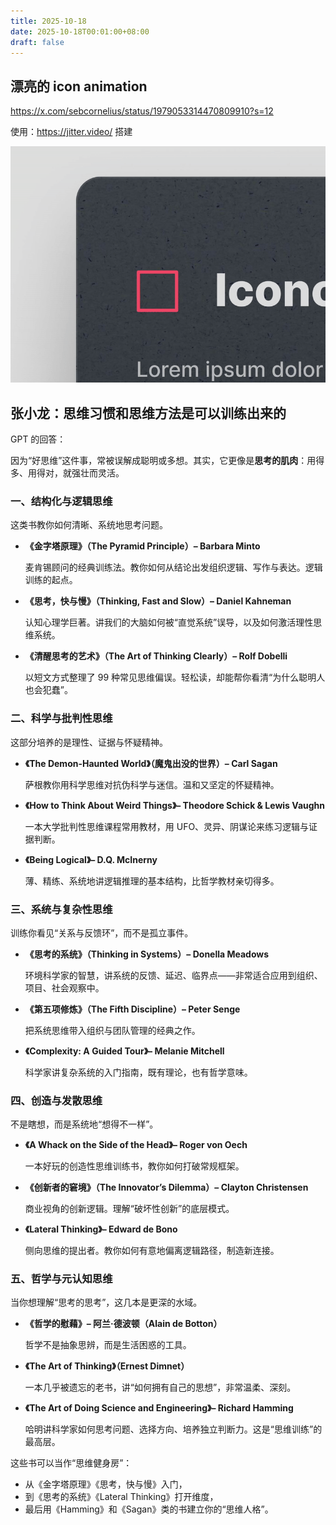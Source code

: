```yaml
---
title: 2025-10-18
date: 2025-10-18T00:01:00+08:00
draft: false
---
```


## 漂亮的 icon animation

https://x.com/sebcornelius/status/1979053314470809910?s=12

使用：https://jitter.video/ 搭建

![8lineanimatedicons-nowindarkmode.-ezgif.com-video-to-gif-converter](https://raw.githubusercontent.com/huyixi/Pics/main/uPic/8lineanimatedicons-nowindarkmode.-ezgif.com-video-to-gif-converter_20251018.gif)

## 张小龙：思维习惯和思维方法是可以训练出来的

GPT 的回答：

因为“好思维”这件事，常被误解成聪明或多想。其实，它更像是**思考的肌肉**：用得多、用得对，就强壮而灵活。

### 一、结构化与逻辑思维

这类书教你如何清晰、系统地思考问题。

- **《金字塔原理》（The Pyramid Principle）– Barbara Minto**

  麦肯锡顾问的经典训练法。教你如何从结论出发组织逻辑、写作与表达。逻辑训练的起点。

- **《思考，快与慢》（Thinking, Fast and Slow）– Daniel Kahneman**

  认知心理学巨著。讲我们的大脑如何被“直觉系统”误导，以及如何激活理性思维系统。

- **《清醒思考的艺术》（The Art of Thinking Clearly）– Rolf Dobelli**

  以短文方式整理了 99 种常见思维偏误。轻松读，却能帮你看清“为什么聪明人也会犯蠢”。

### 二、科学与批判性思维

这部分培养的是理性、证据与怀疑精神。

- **《The Demon-Haunted World》（魔鬼出没的世界）– Carl Sagan**

  萨根教你用科学思维对抗伪科学与迷信。温和又坚定的怀疑精神。

- **《How to Think About Weird Things》– Theodore Schick & Lewis Vaughn**

  一本大学批判性思维课程常用教材，用 UFO、灵异、阴谋论来练习逻辑与证据判断。

- **《Being Logical》– D.Q. McInerny**

  薄、精练、系统地讲逻辑推理的基本结构，比哲学教材亲切得多。

### 三、系统与复杂性思维

训练你看见“关系与反馈环”，而不是孤立事件。

- **《思考的系统》（Thinking in Systems）– Donella Meadows**

  环境科学家的智慧，讲系统的反馈、延迟、临界点——非常适合应用到组织、项目、社会观察中。

- **《第五项修炼》（The Fifth Discipline）– Peter Senge**

  把系统思维带入组织与团队管理的经典之作。

- **《Complexity: A Guided Tour》– Melanie Mitchell**

  科学家讲复杂系统的入门指南，既有理论，也有哲学意味。

### 四、创造与发散思维

不是瞎想，而是系统地“想得不一样”。

- **《A Whack on the Side of the Head》– Roger von Oech**

  一本好玩的创造性思维训练书，教你如何打破常规框架。

- **《创新者的窘境》（The Innovator’s Dilemma）– Clayton Christensen**

  商业视角的创新逻辑。理解“破坏性创新”的底层模式。

- **《Lateral Thinking》– Edward de Bono**

  侧向思维的提出者。教你如何有意地偏离逻辑路径，制造新连接。

### 五、哲学与元认知思维

当你想理解“思考的思考”，这几本是更深的水域。

- **《哲学的慰藉》– 阿兰·德波顿（Alain de Botton）**

  哲学不是抽象思辨，而是生活困惑的工具。

- **《The Art of Thinking》（Ernest Dimnet）**

  一本几乎被遗忘的老书，讲“如何拥有自己的思想”，非常温柔、深刻。

- **《The Art of Doing Science and Engineering》– Richard Hamming**

  哈明讲科学家如何思考问题、选择方向、培养独立判断力。这是“思维训练”的最高层。

这些书可以当作“思维健身房”：

- 从《金字塔原理》《思考，快与慢》入门，
- 到《思考的系统》《Lateral Thinking》打开维度，
- 最后用《Hamming》和《Sagan》类的书建立你的“思维人格”。

